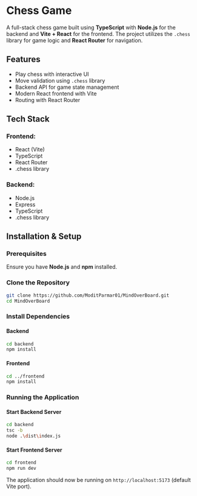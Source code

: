 # Chess Game

A full-stack chess game built using **TypeScript** with **Node.js** for the backend and **Vite + React** for the frontend. The project utilizes the `.chess` library for game logic and **React Router** for navigation.

## Features

- Play chess with interactive UI
- Move validation using `.chess` library
- Backend API for game state management
- Modern React frontend with Vite
- Routing with React Router

## Tech Stack

### Frontend:
- React (Vite)
- TypeScript
- React Router
- .chess library

### Backend:
- Node.js
- Express
- TypeScript
- .chess library

## Installation & Setup

### Prerequisites
Ensure you have **Node.js** and **npm** installed.

### Clone the Repository
```sh
git clone https://github.com/ModitParmar01/MindOverBoard.git
cd MindOverBoard
```

### Install Dependencies
#### Backend
```sh
cd backend
npm install
```

#### Frontend
```sh
cd ../frontend
npm install
```

### Running the Application
#### Start Backend Server
```sh
cd backend
tsc -b
node .\dist\index.js
```

#### Start Frontend Server
```sh
cd frontend
npm run dev
```

The application should now be running on `http://localhost:5173` (default Vite port).

